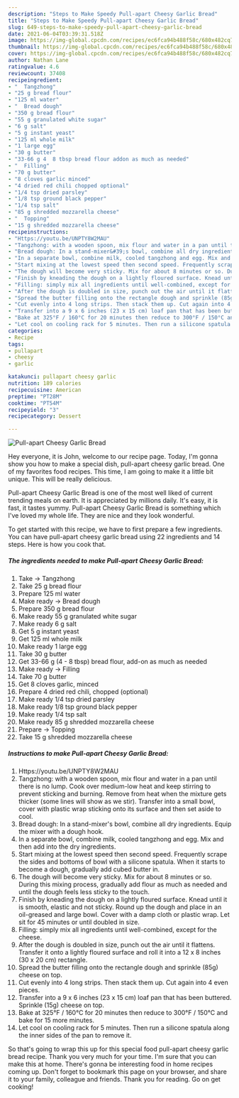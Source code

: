 ```yaml
---
description: "Steps to Make Speedy Pull-apart Cheesy Garlic Bread"
title: "Steps to Make Speedy Pull-apart Cheesy Garlic Bread"
slug: 649-steps-to-make-speedy-pull-apart-cheesy-garlic-bread
date: 2021-06-04T03:39:31.518Z
image: https://img-global.cpcdn.com/recipes/ec6fca94b488f58c/680x482cq70/pull-apart-cheesy-garlic-bread-recipe-main-photo.jpg
thumbnail: https://img-global.cpcdn.com/recipes/ec6fca94b488f58c/680x482cq70/pull-apart-cheesy-garlic-bread-recipe-main-photo.jpg
cover: https://img-global.cpcdn.com/recipes/ec6fca94b488f58c/680x482cq70/pull-apart-cheesy-garlic-bread-recipe-main-photo.jpg
author: Nathan Lane
ratingvalue: 4.6
reviewcount: 37408
recipeingredient:
- "  Tangzhong"
- "25 g bread flour"
- "125 ml water"
- "  Bread dough"
- "350 g bread flour"
- "55 g granulated white sugar"
- "6 g salt"
- "5 g instant yeast"
- "125 ml whole milk"
- "1 large egg"
- "30 g butter"
- "33-66 g 4  8 tbsp bread flour addon as much as needed"
- "  Filling"
- "70 g butter"
- "8 cloves garlic minced"
- "4 dried red chili chopped optional"
- "1/4 tsp dried parsley"
- "1/8 tsp ground black pepper"
- "1/4 tsp salt"
- "85 g shredded mozzarella cheese"
- "  Topping"
- "15 g shredded mozzarella cheese"
recipeinstructions:
- "Https://youtu.be/UNPTY8W2MAU"
- "Tangzhong: with a wooden spoon, mix flour and water in a pan until there is no lump. Cook over medium-low heat and keep stirring to prevent sticking and burning. Remove from heat when the mixture gets thicker (some lines will show as we stir). Transfer into a small bowl, cover with plastic wrap sticking onto its surface and then set aside to cool."
- "Bread dough: In a stand-mixer&#39;s bowl, combine all dry ingredients. Equip the mixer with a dough hook."
- "In a separate bowl, combine milk, cooled tangzhong and egg. Mix and then add into the dry ingredients."
- "Start mixing at the lowest speed then second speed. Frequently scrape the sides and bottoms of bowl with a silicone spatula. When it starts to become a dough, gradually add cubed butter in."
- "The dough will become very sticky. Mix for about 8 minutes or so. During this mixing process, gradually add flour as much as needed and until the dough feels less sticky to the touch."
- "Finish by kneading the dough on a lightly floured surface. Knead until it is smooth, elastic and not sticky. Round up the dough and place in an oil-greased and large bowl. Cover with a damp cloth or plastic wrap. Let sit for 45 minutes or until doubled in size."
- "Filling: simply mix all ingredients until well-combined, except for the cheese."
- "After the dough is doubled in size, punch out the air until it flattens. Transfer it onto a lightly floured surface and roll it into a 12 x 8 inches (30 x 20 cm) rectangle."
- "Spread the butter filling onto the rectangle dough and sprinkle (85g) cheese on top."
- "Cut evenly into 4 long strips. Then stack them up. Cut again into 4 even pieces."
- "Transfer into a 9 x 6 inches (23 x 15 cm) loaf pan that has been buttered. Sprinkle (15g) cheese on top."
- "Bake at 325°F / 160°C for 20 minutes then reduce to 300°F / 150°C and bake for 15 more minutes."
- "Let cool on cooling rack for 5 minutes. Then run a silicone spatula along the inner sides of the pan to remove it."
categories:
- Recipe
tags:
- pullapart
- cheesy
- garlic

katakunci: pullapart cheesy garlic 
nutrition: 189 calories
recipecuisine: American
preptime: "PT28M"
cooktime: "PT54M"
recipeyield: "3"
recipecategory: Dessert

---
```



![Pull-apart Cheesy Garlic Bread](https://img-global.cpcdn.com/recipes/ec6fca94b488f58c/680x482cq70/pull-apart-cheesy-garlic-bread-recipe-main-photo.jpg)

Hey everyone, it is John, welcome to our recipe page. Today, I'm gonna show you how to make a special dish, pull-apart cheesy garlic bread. One of my favorites food recipes. This time, I am going to make it a little bit unique. This will be really delicious.

Pull-apart Cheesy Garlic Bread is one of the most well liked of current trending meals on earth. It is appreciated by millions daily. It's easy, it is fast, it tastes yummy. Pull-apart Cheesy Garlic Bread is something which I've loved my whole life. They are nice and they look wonderful.




To get started with this recipe, we have to first prepare a few ingredients. You can have pull-apart cheesy garlic bread using 22 ingredients and 14 steps. Here is how you cook that.

<!--inarticleads1-->

##### The ingredients needed to make Pull-apart Cheesy Garlic Bread:

1. Take  → Tangzhong
1. Take 25 g bread flour
1. Prepare 125 ml water
1. Make ready  → Bread dough
1. Prepare 350 g bread flour
1. Make ready 55 g granulated white sugar
1. Make ready 6 g salt
1. Get 5 g instant yeast
1. Get 125 ml whole milk
1. Make ready 1 large egg
1. Take 30 g butter
1. Get 33-66 g (4 - 8 tbsp) bread flour, add-on as much as needed
1. Make ready  → Filling
1. Take 70 g butter
1. Get 8 cloves garlic, minced
1. Prepare 4 dried red chili, chopped (optional)
1. Make ready 1/4 tsp dried parsley
1. Make ready 1/8 tsp ground black pepper
1. Make ready 1/4 tsp salt
1. Make ready 85 g shredded mozzarella cheese
1. Prepare  → Topping
1. Take 15 g shredded mozzarella cheese




<!--inarticleads2-->

##### Instructions to make Pull-apart Cheesy Garlic Bread:

1. Https://youtu.be/UNPTY8W2MAU
1. Tangzhong: with a wooden spoon, mix flour and water in a pan until there is no lump. Cook over medium-low heat and keep stirring to prevent sticking and burning. Remove from heat when the mixture gets thicker (some lines will show as we stir). Transfer into a small bowl, cover with plastic wrap sticking onto its surface and then set aside to cool.
1. Bread dough: In a stand-mixer&#39;s bowl, combine all dry ingredients. Equip the mixer with a dough hook.
1. In a separate bowl, combine milk, cooled tangzhong and egg. Mix and then add into the dry ingredients.
1. Start mixing at the lowest speed then second speed. Frequently scrape the sides and bottoms of bowl with a silicone spatula. When it starts to become a dough, gradually add cubed butter in.
1. The dough will become very sticky. Mix for about 8 minutes or so. During this mixing process, gradually add flour as much as needed and until the dough feels less sticky to the touch.
1. Finish by kneading the dough on a lightly floured surface. Knead until it is smooth, elastic and not sticky. Round up the dough and place in an oil-greased and large bowl. Cover with a damp cloth or plastic wrap. Let sit for 45 minutes or until doubled in size.
1. Filling: simply mix all ingredients until well-combined, except for the cheese.
1. After the dough is doubled in size, punch out the air until it flattens. Transfer it onto a lightly floured surface and roll it into a 12 x 8 inches (30 x 20 cm) rectangle.
1. Spread the butter filling onto the rectangle dough and sprinkle (85g) cheese on top.
1. Cut evenly into 4 long strips. Then stack them up. Cut again into 4 even pieces.
1. Transfer into a 9 x 6 inches (23 x 15 cm) loaf pan that has been buttered. Sprinkle (15g) cheese on top.
1. Bake at 325°F / 160°C for 20 minutes then reduce to 300°F / 150°C and bake for 15 more minutes.
1. Let cool on cooling rack for 5 minutes. Then run a silicone spatula along the inner sides of the pan to remove it.




So that's going to wrap this up for this special food pull-apart cheesy garlic bread recipe. Thank you very much for your time. I'm sure that you can make this at home. There's gonna be interesting food in home recipes coming up. Don't forget to bookmark this page on your browser, and share it to your family, colleague and friends. Thank you for reading. Go on get cooking!
